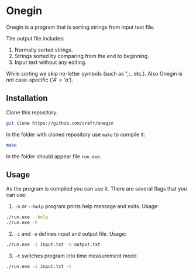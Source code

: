 # Onegin

Onegin is a program that is sorting strings from input text file.

The output file includes:

1. Normally sorted strings.
2. Strings sorted by comparing from the end to beginning.
3. Input text without any editing.

While sorting we skip no-letter symbols (such as ",:_ etc.). Also Onegin is not case-specific (*'A' = 'a'*).

## Installation

Clone this repository:

```bash
git clone https://github.com/crefr/onegin
```
In the folder with cloned repository use `make` to compile it:

```bash
make
```

In the folder should appear file `run.exe`.

## Usage

As the program is compiled you can use it.
There are several flags that you can use:
1. `-h` or `--help` program prints help message and exits. Usage:
```bash
./run.exe --help
./run.exe -h
```
2. `-i` and `-o` defines input and output file. Usage:
```bash
./run.exe -i input.txt -o output.txt
```
3. `-t` switches program into time measurement mode.
```bash
./run.exe -i input.txt -t
```


